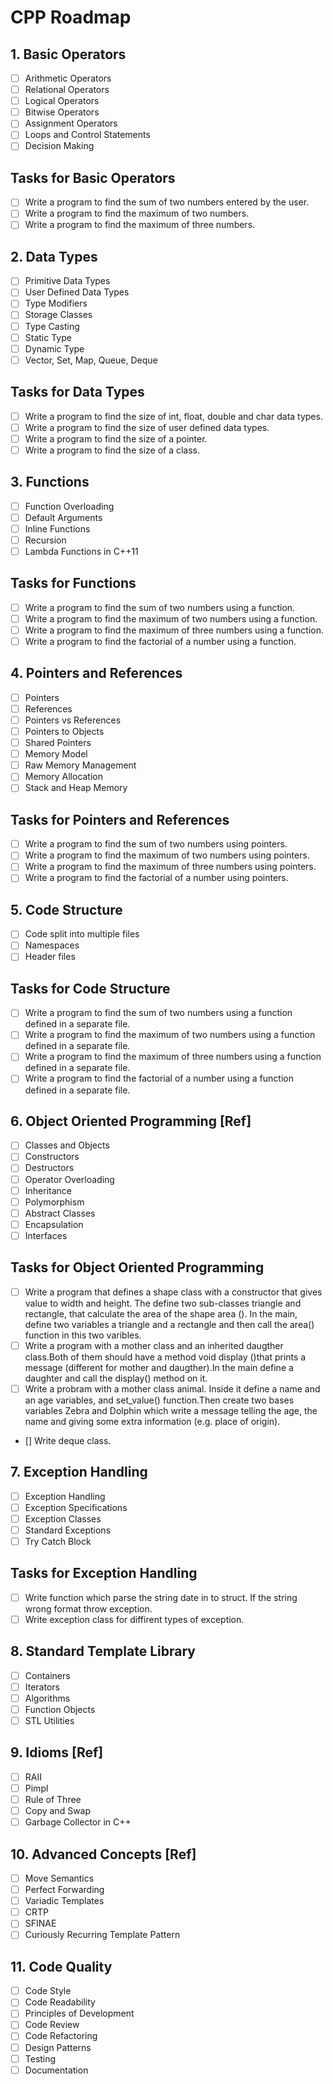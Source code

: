 # CPP Roadmap

## 1. Basic Operators

- [ ] Arithmetic Operators
- [ ] Relational Operators
- [ ] Logical Operators
- [ ] Bitwise Operators
- [ ] Assignment Operators
- [ ] Loops and Control Statements
- [ ] Decision Making

## Tasks for Basic Operators

- [ ] Write a program to find the sum of two numbers entered by the user.
- [ ] Write a program to find the maximum of two numbers.
- [ ] Write a program to find the maximum of three numbers.

## 2. Data Types

- [ ] Primitive Data Types
- [ ] User Defined Data Types
- [ ] Type Modifiers
- [ ] Storage Classes
- [ ] Type Casting
- [ ] Static Type
- [ ] Dynamic Type
- [ ] Vector, Set, Map, Queue, Deque

## Tasks for Data Types

- [ ] Write a program to find the size of int, float, double and char data types.
- [ ] Write a program to find the size of user defined data types.
- [ ] Write a program to find the size of a pointer.
- [ ] Write a program to find the size of a class.

## 3. Functions

- [ ] Function Overloading
- [ ] Default Arguments
- [ ] Inline Functions
- [ ] Recursion
- [ ] Lambda Functions in C++11

## Tasks for Functions

- [ ] Write a program to find the sum of two numbers using a function.
- [ ] Write a program to find the maximum of two numbers using a function.
- [ ] Write a program to find the maximum of three numbers using a function.
- [ ] Write a program to find the factorial of a number using a function.

## 4. Pointers and References

- [ ] Pointers
- [ ] References
- [ ] Pointers vs References
- [ ] Pointers to Objects
- [ ] Shared Pointers
- [ ] Memory Model
- [ ] Raw Memory Management
- [ ] Memory Allocation
- [ ] Stack and Heap Memory

## Tasks for Pointers and References

- [ ] Write a program to find the sum of two numbers using pointers.
- [ ] Write a program to find the maximum of two numbers using pointers.
- [ ] Write a program to find the maximum of three numbers using pointers.
- [ ] Write a program to find the factorial of a number using pointers.

## 5. Code Structure

- [ ] Code split into multiple files
- [ ] Namespaces
- [ ] Header files

## Tasks for Code Structure

- [ ] Write a program to find the sum of two numbers using a function defined in a separate file.
- [ ] Write a program to find the maximum of two numbers using a function defined in a separate file.
- [ ] Write a program to find the maximum of three numbers using a function defined in a separate file.
- [ ] Write a program to find the factorial of a number using a function defined in a separate file.

## 6. Object Oriented Programming [Ref]

- [ ] Classes and Objects
- [ ] Constructors
- [ ] Destructors
- [ ] Operator Overloading
- [ ] Inheritance
- [ ] Polymorphism
- [ ] Abstract Classes
- [ ] Encapsulation
- [ ] Interfaces

## Tasks for Object Oriented Programming

- [ ] Write a program that defines a shape class with a constructor that gives value to width and height. The define two sub-classes triangle and rectangle, that calculate the area of the shape area (). In the main, define two variables a triangle and a rectangle and then call the area() function in this two varibles.
- [ ] Write a program with a mother class and an inherited daugther class.Both of them should have a method void display ()that prints a message (different for mother and daugther).In the main define a daughter and call the display() method on it.
- [ ] Write a probram with a mother class animal. Inside it define a name and an age variables, and set_value() function.Then create two bases variables Zebra and Dolphin which write a message telling the age, the name and giving some extra information (e.g. place of origin).
- [] Write deque class.

## 7. Exception Handling

- [ ] Exception Handling
- [ ] Exception Specifications
- [ ] Exception Classes
- [ ] Standard Exceptions
- [ ] Try Catch Block

## Tasks for Exception Handling

- [ ] Write function which parse the string date in to struct. If the string wrong format throw exception.
- [ ] Write exception class for diffirent types of exception.

## 8. Standard Template Library

- [ ] Containers
- [ ] Iterators
- [ ] Algorithms
- [ ] Function Objects
- [ ] STL Utilities

## 9. Idioms [Ref]

- [ ] RAII
- [ ] Pimpl
- [ ] Rule of Three
- [ ] Copy and Swap
- [ ] Garbage Collector in C++

## 10. Advanced Concepts [Ref]

- [ ] Move Semantics
- [ ] Perfect Forwarding
- [ ] Variadic Templates
- [ ] CRTP
- [ ] SFINAE
- [ ] Curiously Recurring Template Pattern

## 11. Code Quality

- [ ] Code Style
- [ ] Code Readability
- [ ] Principles of Development
- [ ] Code Review
- [ ] Code Refactoring
- [ ] Design Patterns
- [ ] Testing
- [ ] Documentation
